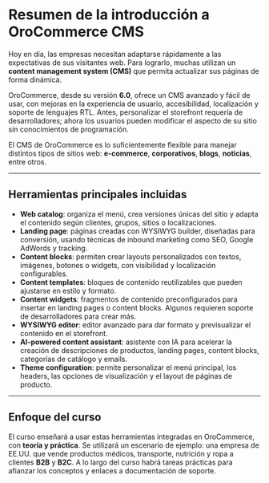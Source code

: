 # Resumen de la introducción a OroCommerce CMS

Hoy en día, las empresas necesitan adaptarse rápidamente a las expectativas de sus visitantes web. Para lograrlo, muchas utilizan un **content management system (CMS)** que permita actualizar sus páginas de forma dinámica.

OroCommerce, desde su versión **6.0**, ofrece un CMS avanzado y fácil de usar, con mejoras en la experiencia de usuario, accesibilidad, localización y soporte de lenguajes RTL. Antes, personalizar el storefront requería de desarrolladores; ahora los usuarios pueden modificar el aspecto de su sitio sin conocimientos de programación.

El CMS de OroCommerce es lo suficientemente flexible para manejar distintos tipos de sitios web: **e-commerce**, **corporativos**, **blogs**, **noticias**, entre otros.

---

## Herramientas principales incluidas

- **Web catalog**: organiza el menú, crea versiones únicas del sitio y adapta el contenido según clientes, grupos, sitios o localizaciones.
- **Landing page**: páginas creadas con WYSIWYG builder, diseñadas para conversión, usando técnicas de inbound marketing como SEO, Google AdWords y tracking.
- **Content blocks**: permiten crear layouts personalizados con textos, imágenes, botones o widgets, con visibilidad y localización configurables.
- **Content templates**: bloques de contenido reutilizables que pueden ajustarse en estilo y formato.
- **Content widgets**: fragmentos de contenido preconfigurados para insertar en landing pages o content blocks. Algunos requieren soporte de desarrolladores para crear más.
- **WYSIWYG editor**: editor avanzado para dar formato y previsualizar el contenido en el storefront.
- **AI-powered content assistant**: asistente con IA para acelerar la creación de descripciones de productos, landing pages, content blocks, categorías de catálogo y emails.
- **Theme configuration**: permite personalizar el menú principal, los headers, las opciones de visualización y el layout de páginas de producto.

---

## Enfoque del curso

El curso enseñará a usar estas herramientas integradas en OroCommerce, con **teoría y práctica**. Se utilizará un escenario de ejemplo: una empresa de EE.UU. que vende productos médicos, transporte, nutrición y ropa a clientes **B2B** y **B2C**. A lo largo del curso habrá tareas prácticas para afianzar los conceptos y enlaces a documentación de soporte.

